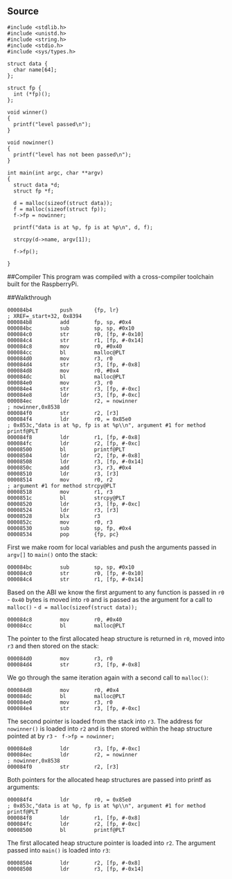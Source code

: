 ## Source
```
#include <stdlib.h>
#include <unistd.h>
#include <string.h>
#include <stdio.h>
#include <sys/types.h>

struct data {
  char name[64];
};

struct fp {
  int (*fp)();
};

void winner()
{
  printf("level passed\n");
}

void nowinner()
{
  printf("level has not been passed\n");
}

int main(int argc, char **argv)
{
  struct data *d;
  struct fp *f;

  d = malloc(sizeof(struct data));
  f = malloc(sizeof(struct fp));
  f->fp = nowinner;

  printf("data is at %p, fp is at %p\n", d, f);

  strcpy(d->name, argv[1]);
  
  f->fp();

}
```

##Compiler 
This program was compiled with a cross-compiler toolchain built for the RaspberryPi.

##Walkthrough
```
000084b4         push       {fp, lr}                                            ; XREF=_start+32, 0x8394
000084b8         add        fp, sp, #0x4
000084bc         sub        sp, sp, #0x10
000084c0         str        r0, [fp, #-0x10]
000084c4         str        r1, [fp, #-0x14]
000084c8         mov        r0, #0x40
000084cc         bl         malloc@PLT
000084d0         mov        r3, r0
000084d4         str        r3, [fp, #-0x8]
000084d8         mov        r0, #0x4
000084dc         bl         malloc@PLT
000084e0         mov        r3, r0
000084e4         str        r3, [fp, #-0xc]
000084e8         ldr        r3, [fp, #-0xc]
000084ec         ldr        r2, = nowinner                                      ; nowinner,0x8538
000084f0         str        r2, [r3]
000084f4         ldr        r0, = 0x85e0                                        ; 0x853c,"data is at %p, fp is at %p\\n", argument #1 for method printf@PLT
000084f8         ldr        r1, [fp, #-0x8]
000084fc         ldr        r2, [fp, #-0xc]
00008500         bl         printf@PLT
00008504         ldr        r2, [fp, #-0x8]
00008508         ldr        r3, [fp, #-0x14]
0000850c         add        r3, r3, #0x4
00008510         ldr        r3, [r3]
00008514         mov        r0, r2                                              ; argument #1 for method strcpy@PLT
00008518         mov        r1, r3
0000851c         bl         strcpy@PLT
00008520         ldr        r3, [fp, #-0xc]
00008524         ldr        r3, [r3]
00008528         blx        r3
0000852c         mov        r0, r3
00008530         sub        sp, fp, #0x4
00008534         pop        {fp, pc}
```

First we make room for local variables and push the arguments passed in ```argv[]``` to ```main()``` onto  the stack:

```
000084bc         sub        sp, sp, #0x10
000084c0         str        r0, [fp, #-0x10]
000084c4         str        r1, [fp, #-0x14]
```

Based on the ABI we know the first argument to any function is passed in ```r0``` - ```0x40``` bytes is moved into ```r0``` and is passed as the argument for a call to ```malloc()``` - ```d = malloc(sizeof(struct data));```

```
000084c8         mov        r0, #0x40
000084cc         bl         malloc@PLT
```
The pointer to the first allocated heap structure is returned in ```r0```, moved into ```r3``` and then stored on the stack:

```
000084d0         mov        r3, r0
000084d4         str        r3, [fp, #-0x8]
```
We go through the same iteration again with a second call to ```malloc()```:

```
000084d8         mov        r0, #0x4
000084dc         bl         malloc@PLT
000084e0         mov        r3, r0
000084e4         str        r3, [fp, #-0xc]
```

The second pointer is loaded from the stack into ```r3```.  The address for ```nowinner()``` is loaded into ```r2``` and is then stored within the heap structure pointed at by ```r3``` - ``` f->fp = nowinner;```

```
000084e8         ldr        r3, [fp, #-0xc]
000084ec         ldr        r2, = nowinner                                      ; nowinner,0x8538
000084f0         str        r2, [r3]
```

Both pointers for the allocated heap structures are passed into printf as arguments:

```
000084f4         ldr        r0, = 0x85e0                                        ; 0x853c,"data is at %p, fp is at %p\\n", argument #1 for method printf@PLT
000084f8         ldr        r1, [fp, #-0x8]
000084fc         ldr        r2, [fp, #-0xc]
00008500         bl         printf@PLT
```

The first allocated heap structure pointer is loaded into ```r2```.  The argument passed into ```main()``` is loaded into ```r3```:

```
00008504         ldr        r2, [fp, #-0x8]
00008508         ldr        r3, [fp, #-0x14]
```
